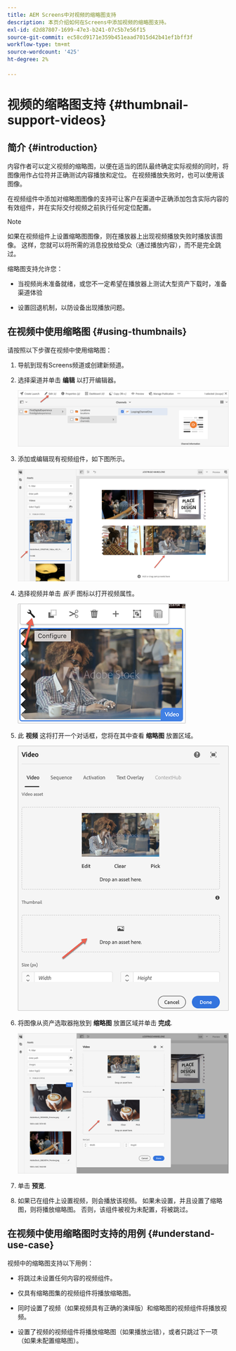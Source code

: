```yaml
---
title: AEM Screens中对视频的缩略图支持
description: 本页介绍如何在Screens中添加视频的缩略图支持。
exl-id: d2d87807-1699-47e3-b241-07c5b7e56f15
source-git-commit: ec58cd9171e359b451eaad7015d42b41ef1bff3f
workflow-type: tm+mt
source-wordcount: '425'
ht-degree: 2%

---
```


# 视频的缩略图支持 {#thumbnail-support-videos}

## 简介 {#introduction}

内容作者可以定义视频的缩略图，以便在适当的团队最终确定实际视频的同时，将图像用作占位符并正确测试内容播放和定位。 在视频播放失败时，也可以使用该图像。

在视频组件中添加对缩略图图像的支持可让客户在渠道中正确添加包含实际内容的有效组件，并在实际交付视频之前执行任何定位配置。

>[!NOTE]
>如果在视频组件上设置缩略图图像，则在播放器上出现视频播放失败时播放该图像。 这样，您就可以将所需的消息投放给受众（通过播放内容），而不是完全跳过。

缩略图支持允许您：

* 当视频尚未准备就绪，或您不一定希望在播放器上测试大型资产下载时，准备渠道体验

* 设置回退机制，以防设备出现播放问题。

## 在视频中使用缩略图 {#using-thumbnails}

请按照以下步骤在视频中使用缩略图：

1. 导航到现有Screens频道或创建新频道。

1. 选择渠道并单击 **编辑** 以打开编辑器。

   ![图像](/help/user-guide/assets/thumbnails/thumbnail-1.png)

1. 添加或编辑现有视频组件，如下图所示。

   ![图像](/help/user-guide/assets/thumbnails/thumbnail-2.png)

1. 选择视频并单击 *扳手* 图标以打开视频属性。

   ![图像](/help/user-guide/assets/thumbnails/thumbnail-3.png)

1. 此 **视频** 这将打开一个对话框，您将在其中查看 **缩略图** 放置区域。

   ![图像](/help/user-guide/assets/thumbnails/thumbnail-4.png)

1. 将图像从资产选取器拖放到 **缩略图** 放置区域并单击 **完成**.

   ![图像](/help/user-guide/assets/thumbnails/thumbnail-5.png)

1. 单击 **预览**.

1. 如果已在组件上设置视频，则会播放该视频。 如果未设置，并且设置了缩略图，则将播放缩略图。 否则，该组件被视为未配置，将被跳过。

## 在视频中使用缩略图时支持的用例 {#understand-use-case}

视频中的缩略图支持以下用例：

* 将跳过未设置任何内容的视频组件。

* 仅具有缩略图集的视频组件将播放缩略图。

* 同时设置了视频（如果视频具有正确的演绎版）和缩略图的视频组件将播放视频。

* 设置了视频的视频组件将播放缩略图（如果播放出错），或者只跳过下一项（如果未配置缩略图）。
